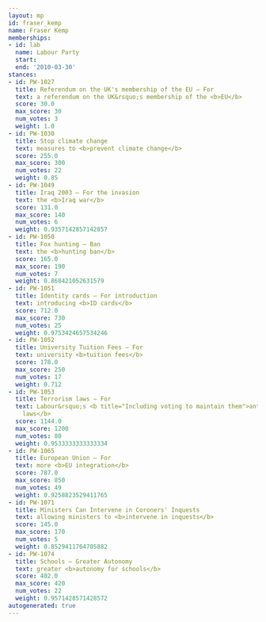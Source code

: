 ```yaml
---
layout: mp
id: fraser_kemp
name: Fraser Kemp
memberships:
- id: lab
  name: Labour Party
  start: 
  end: '2010-03-30'
stances:
- id: PW-1027
  title: Referendum on the UK's membership of the EU — For
  text: a referendum on the UK&rsquo;s membership of the <b>EU</b>
  score: 30.0
  max_score: 30
  num_votes: 3
  weight: 1.0
- id: PW-1030
  title: Stop climate change
  text: measures to <b>prevent climate change</b>
  score: 255.0
  max_score: 300
  num_votes: 22
  weight: 0.85
- id: PW-1049
  title: Iraq 2003 — For the invasion
  text: the <b>Iraq war</b>
  score: 131.0
  max_score: 140
  num_votes: 6
  weight: 0.9357142857142857
- id: PW-1050
  title: Fox hunting — Ban
  text: the <b>hunting ban</b>
  score: 165.0
  max_score: 190
  num_votes: 7
  weight: 0.868421052631579
- id: PW-1051
  title: Identity cards — For introduction
  text: introducing <b>ID cards</b>
  score: 712.0
  max_score: 730
  num_votes: 25
  weight: 0.9753424657534246
- id: PW-1052
  title: University Tuition Fees — For
  text: university <b>tuition fees</b>
  score: 178.0
  max_score: 250
  num_votes: 17
  weight: 0.712
- id: PW-1053
  title: Terrorism laws — For
  text: Labour&rsquo;s <b title="Including voting to maintain them">anti-terrorism
    laws</b>
  score: 1144.0
  max_score: 1200
  num_votes: 80
  weight: 0.9533333333333334
- id: PW-1065
  title: European Union — For
  text: more <b>EU integration</b>
  score: 787.0
  max_score: 850
  num_votes: 49
  weight: 0.9258823529411765
- id: PW-1071
  title: Ministers Can Intervene in Coroners' Inquests
  text: allowing ministers to <b>intervene in inquests</b>
  score: 145.0
  max_score: 170
  num_votes: 5
  weight: 0.8529411764705882
- id: PW-1074
  title: Schools — Greater Autonomy
  text: greater <b>autonomy for schools</b>
  score: 402.0
  max_score: 420
  num_votes: 22
  weight: 0.9571428571428572
autogenerated: true
---
```

